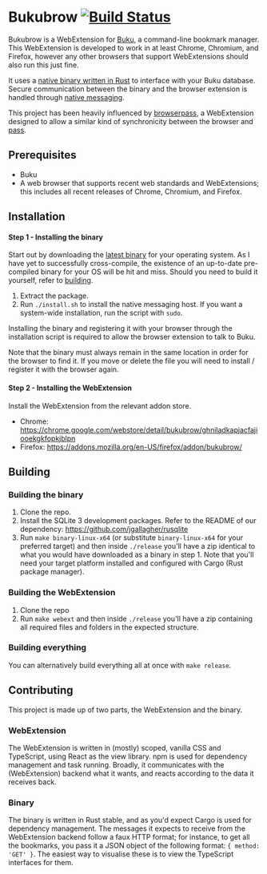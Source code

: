 Bukubrow [![Build Status](https://travis-ci.org/SamHH/bukubrow.svg?branch=master)](https://travis-ci.org/SamHH/bukubrow)
===

Bukubrow is a WebExtension for [Buku](https://github.com/jarun/Buku), a command-line bookmark manager. This WebExtension is developed to work in at least Chrome, Chromium, and Firefox, however any other browsers that support WebExtensions should also run this just fine.

It uses a [native binary written in Rust](https://github.com/samhh/Bukubrow/blob/master/binary/src/main.rs) to interface with your Buku database. Secure communication between the binary and the browser extension is handled through [native messaging](https://developer.chrome.com/extensions/nativeMessaging).

This project has been heavily influenced by [browserpass](https://github.com/dannyvankooten/browserpass), a WebExtension designed to allow a similar kind of synchronicity between the browser and [pass](https://www.passwordstore.org).

## Prerequisites

- Buku
- A web browser that supports recent web standards and WebExtensions; this includes all recent releases of Chrome, Chromium, and Firefox.

## Installation

#### Step 1 - Installing the binary

Start out by downloading the [latest binary](https://github.com/samhh/Bukubrow/releases) for your operating system. As I have yet to successfully cross-compile, the existence of an up-to-date pre-compiled binary for your OS will be hit and miss. Should you need to build it yourself, refer to [building](#building).

1. Extract the package.
2. Run `./install.sh` to install the native messaging host. If you want a system-wide installation, run the script with `sudo`.

Installing the binary and registering it with your browser through the installation script is required to allow the browser extension to talk to Buku.

Note that the binary must always remain in the same location in order for the browser to find it. If you move or delete the file you will need to install / register it with the browser again.

#### Step 2 - Installing the WebExtension

Install the WebExtension from the relevant addon store.

- Chrome: https://chrome.google.com/webstore/detail/bukubrow/ghniladkapjacfajiooekgkfopkjblpn
- Firefox: https://addons.mozilla.org/en-US/firefox/addon/bukubrow/

## Building<a name="building"></a>

### Building the binary

1. Clone the repo.
2. Install the SQLite 3 development packages. Refer to the README of our dependency: https://github.com/jgallagher/rusqlite
3. Run `make binary-linux-x64` (or substitute `binary-linux-x64` for your preferred target) and then inside `./release` you'll have a zip identical to what you would have downloaded as a binary in step 1. Note that you'll need your target platform installed and configured with Cargo (Rust package manager).

### Building the WebExtension

1. Clone the repo
2. Run `make webext` and then inside `./release` you'll have a zip containing all required files and folders in the expected structure.

### Building everything

You can alternatively build everything all at once with `make release`.

## Contributing

This project is made up of two parts, the WebExtension and the binary.

### WebExtension

The WebExtension is written in (mostly) scoped, vanilla CSS and TypeScript, using React as the view library. npm is used for dependency management and task running. Broadly, it communicates with the (WebExtension) backend what it wants, and reacts according to the data it receives back.

### Binary

The binary is written in Rust stable, and as you'd expect Cargo is used for dependency management. The messages it expects to receive from the WebExtension backend follow a faux HTTP format; for instance, to get all the bookmarks, you pass it a JSON object of the following format: `{ method: 'GET' }`. The easiest way to visualise these is to view the TypeScript interfaces for them.

